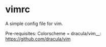 # vimrc
A simple config file for vim.

Pre-requisites:
    Colorscheme = dracula/vim__: https://github.com/dracula/vim
